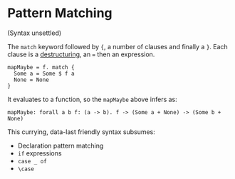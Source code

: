 # Pattern Matching

(Syntax unsettled)

The `match` keyword followed by `{`, a number of clauses and finally a `}`. Each
clause is a [destructuring](00-overview#destructuring), an `=` then an expression.
```
mapMaybe = f. match {
  Some a = Some $ f a
  None = None
}
```

It evaluates to a function, so the `mapMaybe` above infers as:
```
mapMaybe: forall a b f: (a -> b). f -> (Some a + None) -> (Some b + None)
```

This currying, data-last friendly syntax subsumes:
- Declaration pattern matching
- `if` expressions
- `case _ of`
- `\case`
